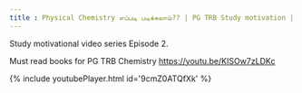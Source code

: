 ```yaml
---
title : Physical Chemistry எப்படி படிக்கலாம்?? | PG TRB Study motivation | Episode 2
---
```


Study motivational video series Episode 2.

Must read books for PG TRB Chemistry
https://youtu.be/KISOw7zLDKc



{% include youtubePlayer.html id='9cmZ0ATQfXk' %}
